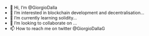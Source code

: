 - 👋 Hi, I’m @GiorgioDalla
- 👀 I’m interested in blockchain development and decentralisation...
- 🌱 I’m currently learning solidity...
- 💞️ I’m looking to collaborate on ...
- 📫 How to reach me on twitter @GiorgioDallaG 

<!---
GiorgioDalla/GiorgioDalla is a ✨ special ✨ repository because its `README.md` (this file) appears on your GitHub profile.
You can click the Preview link to take a look at your changes.
--->
